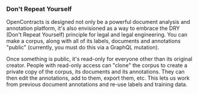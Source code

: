 ### Don't Repeat Yourself

OpenContracts is designed not only be a powerful document analysis and annotation platform, it's also envisioned as a
way to embrace the DRY (Don't Repeat Yourself) principle for legal and legal engineering. You can make a corpus, along
with all of its labels, documents and annotations "public" (currently, you must do this via a GraphQL mutation).

Once something is public, it's read-only for everyone other than its original creator. People with read-only access can
"clone" the corpus to create a private copy of the corpus, its documents and its annotations. They can then edit the
annotations, add to them, export them, etc. This lets us work from previous document annotations and re-use labels and
training data.
